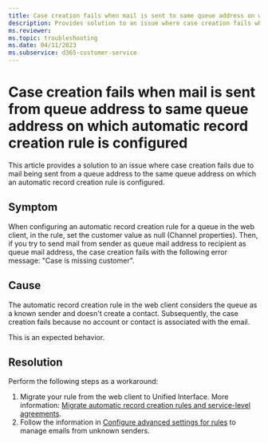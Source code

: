 ```yaml
---
title: Case creation fails when mail is sent to same queue address on which automatic record creation role is configured
description: Provides solution to an issue where case creation fails when mail is sent to same queue address on which automatic record creation role is configured in Dynamics 365 Customer Service.
ms.reviewer: 
ms.topic: troubleshooting
ms.date: 04/11/2023
ms.subservice: d365-customer-service
---
```


# Case creation fails when mail is sent from queue address to same queue address on which automatic record creation rule is configured

This article provides a solution to an issue where case creation fails due to mail being sent from a queue address to the same queue address on which an automatic record creation rule is configured.

## Symptom

When configuring an automatic record creation rule for a queue in the web client, in the rule, set the customer value as null (Channel properties). Then, if you try to send mail from sender as queue mail address to recipient as queue mail address, the case creation fails with the following error message: "Case is missing customer".

## Cause

The automatic record creation rule in the web client considers the queue as a known sender and doesn't create a contact. Subsequently, the case creation fails because no account or contact is associated with the email.

This is an expected behavior.

## Resolution

Perform the following steps as a workaround:

1. Migrate your rule from the web client to Unified Interface. More information: [Migrate automatic record creation rules and service-level agreements](/dynamics365/customer-service/migrate-automatic-record-creation-and-sla-agreements).
2. Follow the information in [Configure advanced settings for rules](/dynamics365/customer-service/automatically-create-update-records) to manage emails from unknown senders.
